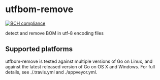 # utfbom-remove

[![BCH compliance](https://bettercodehub.com/edge/badge/alastairruhm/utfbom-remove?branch=master)](https://bettercodehub.com/)

detect and remove BOM in utf-8 encoding files


## Supported platforms

utfbom-remove is tested against multiple versions of Go on Linux, and against the latest released version of Go on OS X and Windows. For full details, see ./.travis.yml and ./appveyor.yml.